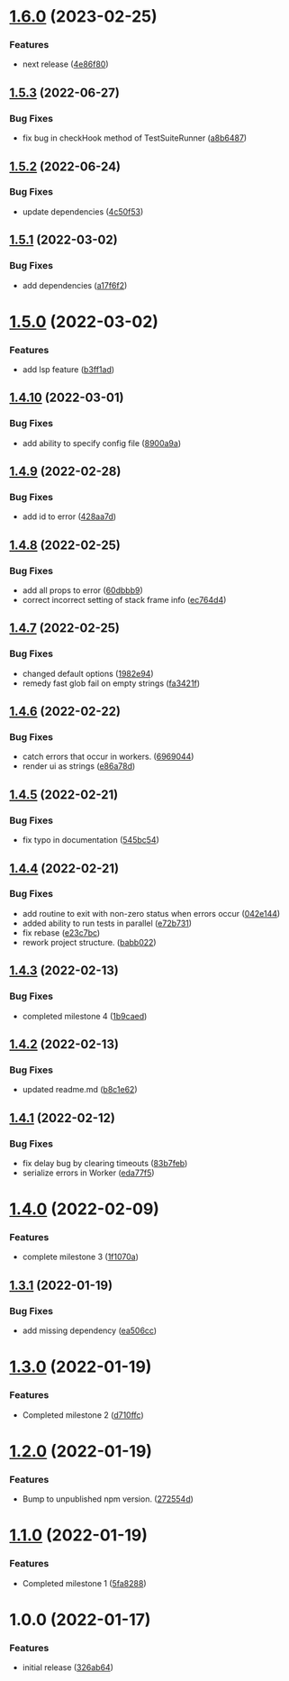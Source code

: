 # [1.6.0](https://github.com/asaidimu/alcides/compare/v1.5.3...v1.6.0) (2023-02-25)


### Features

* next release ([4e86f80](https://github.com/asaidimu/alcides/commit/4e86f8030c93678a54e8758347fd5dca6db380d4))

## [1.5.3](https://github.com/asaidimu/alcides/compare/v1.5.2...v1.5.3) (2022-06-27)


### Bug Fixes

* fix bug in checkHook method of TestSuiteRunner ([a8b6487](https://github.com/asaidimu/alcides/commit/a8b64875c59f771da0317056e6618df45c23b912))

## [1.5.2](https://github.com/asaidimu/alcides/compare/v1.5.1...v1.5.2) (2022-06-24)


### Bug Fixes

* update dependencies ([4c50f53](https://github.com/asaidimu/alcides/commit/4c50f5318ad0ad27a965a7bc438f3cbddff461ad))

## [1.5.1](https://github.com/asaidimu/alcides/compare/v1.5.0...v1.5.1) (2022-03-02)


### Bug Fixes

* add dependencies ([a17f6f2](https://github.com/asaidimu/alcides/commit/a17f6f2918828bca49061760684e209f074b4a0d))

# [1.5.0](https://github.com/asaidimu/alcides/compare/v1.4.10...v1.5.0) (2022-03-02)


### Features

* add lsp feature ([b3ff1ad](https://github.com/asaidimu/alcides/commit/b3ff1addf41b2debfe8428cb3765285a44bf9251))

## [1.4.10](https://github.com/asaidimu/alcides/compare/v1.4.9...v1.4.10) (2022-03-01)


### Bug Fixes

* add ability to specify config file ([8900a9a](https://github.com/asaidimu/alcides/commit/8900a9a3c8662c07c365e7dd5d2f8245d9a89043))

## [1.4.9](https://github.com/asaidimu/alcides/compare/v1.4.8...v1.4.9) (2022-02-28)


### Bug Fixes

* add id to error ([428aa7d](https://github.com/asaidimu/alcides/commit/428aa7d00f632aee2e91202a941759535cc3e76b))

## [1.4.8](https://github.com/asaidimu/alcides/compare/v1.4.7...v1.4.8) (2022-02-25)


### Bug Fixes

* add all props to error ([60dbbb9](https://github.com/asaidimu/alcides/commit/60dbbb9899207dab86f34fd66f2f7a096fa79e00))
* correct incorrect setting of stack frame info ([ec764d4](https://github.com/asaidimu/alcides/commit/ec764d4dd8a33ade67452d2066fb7deb0ecec8ff))

## [1.4.7](https://github.com/asaidimu/alcides/compare/v1.4.6...v1.4.7) (2022-02-25)


### Bug Fixes

* changed default options ([1982e94](https://github.com/asaidimu/alcides/commit/1982e94aacb81c32ada67f542f215de91419387b))
* remedy fast glob fail on empty strings ([fa3421f](https://github.com/asaidimu/alcides/commit/fa3421fa7ef5e6dd29f5980799b262ecf7968cc2))

## [1.4.6](https://github.com/asaidimu/alcides/compare/v1.4.5...v1.4.6) (2022-02-22)


### Bug Fixes

* catch errors that occur in workers. ([6969044](https://github.com/asaidimu/alcides/commit/6969044e9a82832ee3ad2cb81683435536944d36))
* render ui as strings ([e86a78d](https://github.com/asaidimu/alcides/commit/e86a78da58a18db98590f72a5098dc0eefdc78fc))

## [1.4.5](https://github.com/asaidimu/alcides/compare/v1.4.4...v1.4.5) (2022-02-21)


### Bug Fixes

* fix typo in documentation ([545bc54](https://github.com/asaidimu/alcides/commit/545bc54faf9d8cf02cc751746799633d9a8a7b80))

## [1.4.4](https://github.com/asaidimu/alcides/compare/v1.4.3...v1.4.4) (2022-02-21)


### Bug Fixes

* add routine to exit with non-zero status when errors occur ([042e144](https://github.com/asaidimu/alcides/commit/042e144d5313b76533bdedf116d117bd0b36bf16))
* added ability to run tests in parallel ([e72b731](https://github.com/asaidimu/alcides/commit/e72b731981fd04d67c9538ef59cd9325022e9410))
* fix rebase ([e23c7bc](https://github.com/asaidimu/alcides/commit/e23c7bcf757d52e02feba59028215c7c751909e3))
* rework project structure. ([babb022](https://github.com/asaidimu/alcides/commit/babb022c8801f3f0df807b8e609d89c6818240ff))

## [1.4.3](https://github.com/asaidimu/alcides/compare/v1.4.2...v1.4.3) (2022-02-13)


### Bug Fixes

* completed milestone 4 ([1b9caed](https://github.com/asaidimu/alcides/commit/1b9caedf951e05c9e78b8fa2711058d5e1cb85aa))

## [1.4.2](https://github.com/augustinesaidimu/alcides/compare/v1.4.1...v1.4.2) (2022-02-13)


### Bug Fixes

* updated readme.md ([b8c1e62](https://github.com/augustinesaidimu/alcides/commit/b8c1e62b3ec9aebe86db58ecfee390f4bf51c831))

## [1.4.1](https://github.com/augustinesaidimu/alcides/compare/v1.4.0...v1.4.1) (2022-02-12)


### Bug Fixes

* fix delay bug by clearing timeouts ([83b7feb](https://github.com/augustinesaidimu/alcides/commit/83b7feba121bbe397697be26942f8f10f164d301))
* serialize errors in Worker ([eda77f5](https://github.com/augustinesaidimu/alcides/commit/eda77f59eaab54c887b1acc06389db22141b2249))

# [1.4.0](https://github.com/augustinesaidimu/alcides/compare/v1.3.1...v1.4.0) (2022-02-09)


### Features

* complete milestone 3 ([1f1070a](https://github.com/augustinesaidimu/alcides/commit/1f1070a9bfae6a369ada16bcfc083c88fa557e17))

## [1.3.1](https://github.com/augustinesaidimu/alcides/compare/v1.3.0...v1.3.1) (2022-01-19)


### Bug Fixes

* add missing dependency ([ea506cc](https://github.com/augustinesaidimu/alcides/commit/ea506cc6c1498522cec029d11ebbc6fa3b3d5ba9))

# [1.3.0](https://github.com/augustinesaidimu/alcides/compare/v1.2.0...v1.3.0) (2022-01-19)


### Features

* Completed milestone 2 ([d710ffc](https://github.com/augustinesaidimu/alcides/commit/d710ffcf1303a2fad00df4b97107daf215403fab))

# [1.2.0](https://github.com/augustinesaidimu/alcides/compare/v1.1.0...v1.2.0) (2022-01-19)

### Features

-   Bump to unpublished npm version. ([272554d](https://github.com/augustinesaidimu/alcides/commit/272554d8e30ccdb8211ff1e313979e92ee007843))

# [1.1.0](https://github.com/augustinesaidimu/alcides/compare/v1.0.0...v1.1.0) (2022-01-19)

### Features

-   Completed milestone 1 ([5fa8288](https://github.com/augustinesaidimu/alcides/commit/5fa8288724789965d3759de3e0af751a21186470))

# 1.0.0 (2022-01-17)

### Features

-   initial release ([326ab64](https://github.com/augustinesaidimu/alcides/commit/326ab64ab8e58c2d001d9fdbf4eb23f20eed3812))
